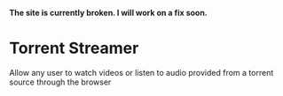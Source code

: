 **The site is currently broken. I will work on a fix soon.**
# Torrent Streamer
Allow any user to watch videos or listen to audio provided from a torrent source through the browser
